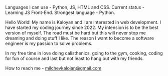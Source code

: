 Languages I can use - Python, JS, HTML and CSS.
Current status - Learning JS Front-End.
Strongest language - Python.

Hello World! My name is Kaloyan and I am interested in web development. I have started my coding journey since 2022. My intension is to be the best version of myself. The road must be hard but this will never stop me dreaming and doing stuff I like. The reason I want to become a software engineer is my passion to solve problems. 

In my free time in love doing calisthenics, going to the gym, cooking, coding for fun of course and last but not least to hang out with my friends.

How to reach me - milchevkaloian@gmail.com
